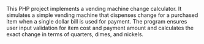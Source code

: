 This PHP project implements a vending machine change calculator. It simulates a simple vending machine that dispenses change for a purchased item when a single dollar bill is used for payment. The program ensures user input validation for item cost and payment amount and calculates the exact change in terms of quarters, dimes, and nickels.
